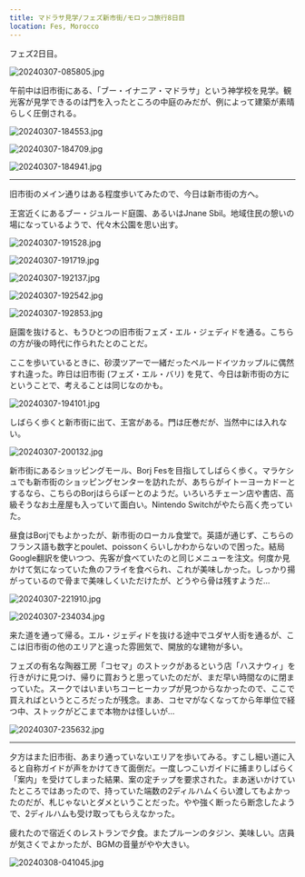 ```yaml
---
title: マドラサ見学/フェズ新市街/モロッコ旅行8日目
location: Fes, Morocco
---
```


フェズ2日目。

![20240307-085805.jpg](https://ceshmina-photos.s3.ap-northeast-1.amazonaws.com/medium/202403/20240307-085805.jpg "リヤドのロビーから")

午前中は旧市街にある、「ブー・イナニア・マドラサ」という神学校を見学。観光客が見学できるのは門を入ったところの中庭のみだが、例によって建築が素晴らしく圧倒される。

![20240307-184553.jpg](https://ceshmina-photos.s3.ap-northeast-1.amazonaws.com/medium/202403/20240307-184553.jpg)

![20240307-184709.jpg](https://ceshmina-photos.s3.ap-northeast-1.amazonaws.com/medium/202403/20240307-184709.jpg)

![20240307-184941.jpg](https://ceshmina-photos.s3.ap-northeast-1.amazonaws.com/medium/202403/20240307-184941.jpg)

---

旧市街のメイン通りはある程度歩いてみたので、今日は新市街の方へ。

王宮近くにあるブー・ジュルード庭園、あるいはJnane Sbil。地域住民の憩いの場になっているようで、代々木公園を思い出す。

![20240307-191528.jpg](https://ceshmina-photos.s3.ap-northeast-1.amazonaws.com/medium/202403/20240307-191528.jpg)

![20240307-191719.jpg](https://ceshmina-photos.s3.ap-northeast-1.amazonaws.com/medium/202403/20240307-191719.jpg)

![20240307-192137.jpg](https://ceshmina-photos.s3.ap-northeast-1.amazonaws.com/medium/202403/20240307-192137.jpg)

![20240307-192542.jpg](https://ceshmina-photos.s3.ap-northeast-1.amazonaws.com/medium/202403/20240307-192542.jpg "ここにもオレンジ")

![20240307-192853.jpg](https://ceshmina-photos.s3.ap-northeast-1.amazonaws.com/medium/202403/20240307-192853.jpg "LAILA + ALI = LOVE")

庭園を抜けると、もうひとつの旧市街フェズ・エル・ジェディドを通る。こちらの方が後の時代に作られたとのことだ。

ここを歩いているときに、砂漠ツアーで一緒だったペルードイツカップルに偶然すれ違った。昨日は旧市街 (フェズ・エル・バリ) を見て、今日は新市街の方にということで、考えることは同じなのかも。

![20240307-194101.jpg](https://ceshmina-photos.s3.ap-northeast-1.amazonaws.com/medium/202403/20240307-194101.jpg )

しばらく歩くと新市街に出て、王宮がある。門は圧巻だが、当然中には入れない。

![20240307-200132.jpg](https://ceshmina-photos.s3.ap-northeast-1.amazonaws.com/medium/202403/20240307-200132.jpg "みんなここで写真を撮っていた")

新市街にあるショッピングモール、Borj Fesを目指してしばらく歩く。マラケシュでも新市街のショッピングセンターを訪れたが、あちらがイトーヨーカドーとするなら、こちらのBorjはららぽーとのようだ。いろいろチェーン店や書店、高級そうなお土産屋も入っていて面白い。Nintendo Switchがやたら高く売っていた。

昼食はBorjでもよかったが、新市街のローカル食堂で。英語が通じず、こちらのフランス語も数字とpoulet、poissonくらいしかわからないので困った。結局Google翻訳を使いつつ、先客が食べていたのと同じメニューを注文。何度か見かけて気になっていた魚のフライを食べられ、これが美味しかった。しっかり揚がっているので骨まで美味しくいただけたが、どうやら骨は残すようだ...

![20240307-221910.jpg](https://ceshmina-photos.s3.ap-northeast-1.amazonaws.com/medium/202403/20240307-221910.jpg "ローカル食堂の近く")

![20240307-234034.jpg](https://ceshmina-photos.s3.ap-northeast-1.amazonaws.com/medium/202403/20240307-234034.jpg "Borj近くの眺め")

来た道を通って帰る。エル・ジェディドを抜ける途中でユダヤ人街を通るが、ここは旧市街の他のエリアと違った雰囲気で、開放的な建物が多い。

フェズの有名な陶器工房「コセマ」のストックがあるという店「ハスナウィ」を行きがけに見つけ、帰りに買おうと思っていたのだが、まだ早い時間なのに閉まっていた。スークではいまいちコーヒーカップが見つからなかったので、ここで買えればというところだったが残念。まあ、コセマがなくなってから年単位で経つ中、ストックがどこまで本物かは怪しいが...

![20240307-235632.jpg](https://ceshmina-photos.s3.ap-northeast-1.amazonaws.com/medium/202403/20240307-235632.jpg "ユダヤ人街")

---

夕方はまた旧市街、あまり通っていないエリアを歩いてみる。すこし細い道に入ると自称ガイドが声をかけてきて面倒だ。一度しつこいガイドに捕まりしばらく「案内」を受けてしまった結果、案の定チップを要求された。まあ迷いかけていたところではあったので、持っていた端数の2ディルハムくらい渡してもよかったのだが、札じゃないとダメということだった。やや強く断ったら断念したようで、2ディルハムも受け取ってもらえなかった。

疲れたので宿近くのレストランで夕食。またプルーンのタジン、美味しい。店員が気さくでよかったが、BGMの音量がやや大きい。

![20240308-041045.jpg](https://ceshmina-photos.s3.ap-northeast-1.amazonaws.com/medium/202403/20240308-041045.jpg "プルーンのタジン")
